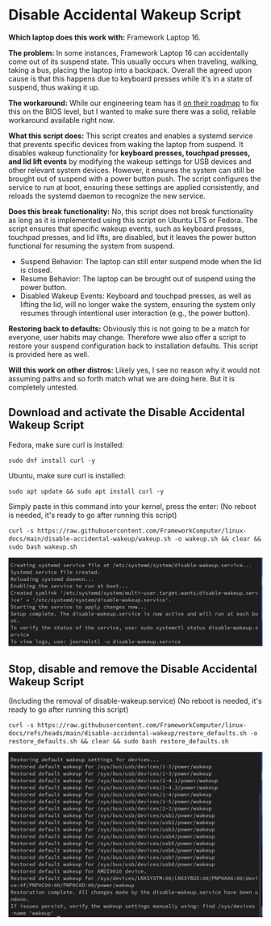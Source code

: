 # Disable Accidental Wakeup Script

**Which laptop does this work with:** Framework Laptop 16.

**The problem:** In some instances, Framework Laptop 16 can accidentally come out of its suspend state. This usually occurs when traveling, walking, taking a bus, placing the laptop into a backpack.
Overall the agreed upon cause is that this happens due to keyboard presses while it's in a state of suspend, thus waking it up.

**The workaround:** While our engineering team has it [on their roadmap](https://community.frame.work/t/responded-waking-from-suspend-w-lid-closed/47497/73?u=matt_hartley) to fix this on the BIOS level, but I wanted to make sure there was a solid, reliable workaround available right now.

**What this script does:** This script creates and enables a systemd service that prevents specific devices from waking the laptop from suspend. It disables wakeup functionality for **keyboard presses, touchpad presses, and lid lift events** by modifying the wakeup settings for USB devices and other relevant system devices. However, it ensures the system can still be brought out of suspend with a power button push. 
The script configures the service to run at boot, ensuring these settings are applied consistently, and reloads the systemd daemon to recognize the new service.

**Does this break functionality:** No, this script does not break functionality as long as it is implemented using this script on Ubuntu LTS or Fedora. 
The script ensures that specific wakeup events, such as keyboard presses, touchpad presses, and lid lifts, are disabled, but it leaves the power button functional for resuming the system from suspend.

- Suspend Behavior: The laptop can still enter suspend mode when the lid is closed.
- Resume Behavior: The laptop can be brought out of suspend using the power button.
- Disabled Wakeup Events: Keyboard and touchpad presses, as well as lifting the lid, will no longer wake the system, ensuring the system only resumes through intentional user interaction (e.g., the power button).

**Restoring back to defaults:** Obviously this is not going to be a match for everyone, user habits may change. Therefore wwe also offer a script to restore your suspend configuration back to installation defaults.
This script is provided here as well.

**Will this work on other distros:** Likely yes, I see no reason why it would not assuming paths and so forth match what we are doing here. But it is completely untested.


## Download and activate the Disable Accidental Wakeup Script

Fedora, make sure curl is installed:

```
sudo dnf install curl -y
```

Ubuntu, make sure curl is installed:

```
sudo apt update && sudo apt install curl -y
```

Simply paste in this command into your kernel, press the enter:
(No reboot is needed, it's ready to go after running this script)

```
curl -s https://raw.githubusercontent.com/FrameworkComputer/linux-docs/main/disable-accidental-wakeup/wakeup.sh -o wakeup.sh && clear && sudo bash wakeup.sh
```

![Download the script](https://raw.githubusercontent.com/FrameworkComputer/linux-docs/refs/heads/main/disable-accidental-wakeup/images/install.png)




## Stop, disable and remove the Disable Accidental Wakeup Script
(Including the removal of disable-wakeup.service) 
(No reboot is needed, it's ready to go after running this script)

```
curl -s https://raw.githubusercontent.com/FrameworkComputer/linux-docs/refs/heads/main/disable-accidental-wakeup/restore_defaults.sh -o restore_defaults.sh && clear && sudo bash restore_defaults.sh
```

![Removal script](https://raw.githubusercontent.com/FrameworkComputer/linux-docs/refs/heads/main/disable-accidental-wakeup/images/remove.png)


